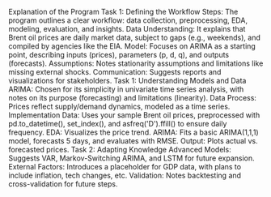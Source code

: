 Explanation of the Program
Task 1: Defining the Workflow
Steps: The program outlines a clear workflow: data collection, preprocessing, EDA, modeling, evaluation, and insights.
Data Understanding: It explains that Brent oil prices are daily market data, subject to gaps (e.g., weekends), and compiled by agencies like the EIA.
Model: Focuses on ARIMA as a starting point, describing inputs (prices), parameters (p, d, q), and outputs (forecasts).
Assumptions: Notes stationarity assumptions and limitations like missing external shocks.
Communication: Suggests reports and visualizations for stakeholders.
Task 1: Understanding Models and Data
ARIMA: Chosen for its simplicity in univariate time series analysis, with notes on its purpose (forecasting) and limitations (linearity).
Data Process: Prices reflect supply/demand dynamics, modeled as a time series.
Implementation
Data: Uses your sample Brent oil prices, preprocessed with pd.to_datetime(), set_index(), and asfreq('D').ffill() to ensure daily frequency.
EDA: Visualizes the price trend.
ARIMA: Fits a basic ARIMA(1,1,1) model, forecasts 5 days, and evaluates with RMSE.
Output: Plots actual vs. forecasted prices.
Task 2: Adapting Knowledge
Advanced Models: Suggests VAR, Markov-Switching ARIMA, and LSTM for future expansion.
External Factors: Introduces a placeholder for GDP data, with plans to include inflation, tech changes, etc.
Validation: Notes backtesting and cross-validation for future steps.